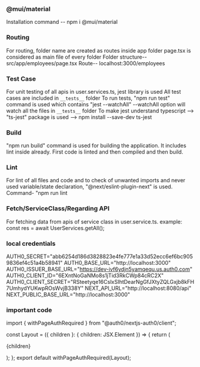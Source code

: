 ### @mui/material

Installation command -- npm i @mui/material

### Routing

For routing, folder name are created as routes inside app folder
page.tsx is considered as main file of every folder
Folder structure-- src/app/employees/page.tsx
Route-- localhost:3000/employees

### Test Case

For unit testing of all apis in user.services.ts, jest library is used
All test cases are included in `__tests__` folder
To run tests, "npm run test" command is used which contains "jest --watchAll"
--watchAll option will watch all the files in `__tests__` folder
To make jest understand typescript --> "ts-jest" package is used --> npm install --save-dev ts-jest

### Build

"npm run build" command is used for building the application.
It includes lint inside already.
First code is linted and then compiled and then build.

### Lint

For lint of all files and code and to check of unwanted imports and never used variable/state declaration, "@next/eslint-plugin-next" is used.
Command- "npm run lint

### Fetch/ServiceClass/Regarding API

For fetching data from apis of service class in user.service.ts.
example:
const res = await UserServices.getAll();


###  local credentials

AUTH0_SECRET="abb6254d186d3828823e4fe777e1a33d52ecc6ef6bc9059836ef4c51a4b58941"
AUTH0_BASE_URL="http://localhost:3000"
AUTH0_ISSUER_BASE_URL="https://dev-ivf6ydjn5yamqequ.us.auth0.com"
AUTH0_CLIENT_ID="6EXntNoGaNMo8s1jTid3RkCWp84cRC2X"
AUTH0_CLIENT_SECRET="RSteetyqe16CslxSIhtDearNgGfJXtyZQLGxjb8kFH7UmhydYUKwpROsWvjB338Y"
NEXT_API_URL="http://localhost:8080/api"
NEXT_PUBLIC_BASE_URL="http://localhost:3000"

### important code
import { withPageAuthRequired } from "@auth0/nextjs-auth0/client";

const Layout = ({ children }: { children: JSX.Element }) => {
return (

{children}


);
};
export default withPageAuthRequired(Layout);
